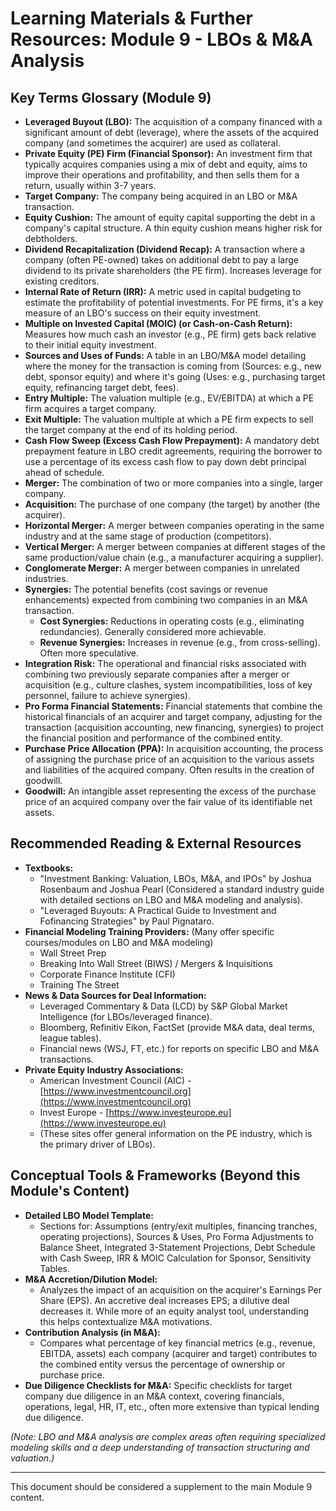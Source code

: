 # Learning Materials & Further Resources: Module 9 - LBOs & M&A Analysis

## Key Terms Glossary (Module 9)

*   **Leveraged Buyout (LBO):** The acquisition of a company financed with a significant amount of debt (leverage), where the assets of the acquired company (and sometimes the acquirer) are used as collateral.
*   **Private Equity (PE) Firm (Financial Sponsor):** An investment firm that typically acquires companies using a mix of debt and equity, aims to improve their operations and profitability, and then sells them for a return, usually within 3-7 years.
*   **Target Company:** The company being acquired in an LBO or M&A transaction.
*   **Equity Cushion:** The amount of equity capital supporting the debt in a company's capital structure. A thin equity cushion means higher risk for debtholders.
*   **Dividend Recapitalization (Dividend Recap):** A transaction where a company (often PE-owned) takes on additional debt to pay a large dividend to its private shareholders (the PE firm). Increases leverage for existing creditors.
*   **Internal Rate of Return (IRR):** A metric used in capital budgeting to estimate the profitability of potential investments. For PE firms, it's a key measure of an LBO's success on their equity investment.
*   **Multiple on Invested Capital (MOIC) (or Cash-on-Cash Return):** Measures how much cash an investor (e.g., PE firm) gets back relative to their initial equity investment.
*   **Sources and Uses of Funds:** A table in an LBO/M&A model detailing where the money for the transaction is coming from (Sources: e.g., new debt, sponsor equity) and where it's going (Uses: e.g., purchasing target equity, refinancing target debt, fees).
*   **Entry Multiple:** The valuation multiple (e.g., EV/EBITDA) at which a PE firm acquires a target company.
*   **Exit Multiple:** The valuation multiple at which a PE firm expects to sell the target company at the end of its holding period.
*   **Cash Flow Sweep (Excess Cash Flow Prepayment):** A mandatory debt prepayment feature in LBO credit agreements, requiring the borrower to use a percentage of its excess cash flow to pay down debt principal ahead of schedule.
*   **Merger:** The combination of two or more companies into a single, larger company.
*   **Acquisition:** The purchase of one company (the target) by another (the acquirer).
*   **Horizontal Merger:** A merger between companies operating in the same industry and at the same stage of production (competitors).
*   **Vertical Merger:** A merger between companies at different stages of the same production/value chain (e.g., a manufacturer acquiring a supplier).
*   **Conglomerate Merger:** A merger between companies in unrelated industries.
*   **Synergies:** The potential benefits (cost savings or revenue enhancements) expected from combining two companies in an M&A transaction.
    *   **Cost Synergies:** Reductions in operating costs (e.g., eliminating redundancies). Generally considered more achievable.
    *   **Revenue Synergies:** Increases in revenue (e.g., from cross-selling). Often more speculative.
*   **Integration Risk:** The operational and financial risks associated with combining two previously separate companies after a merger or acquisition (e.g., culture clashes, system incompatibilities, loss of key personnel, failure to achieve synergies).
*   **Pro Forma Financial Statements:** Financial statements that combine the historical financials of an acquirer and target company, adjusting for the transaction (acquisition accounting, new financing, synergies) to project the financial position and performance of the combined entity.
*   **Purchase Price Allocation (PPA):** In acquisition accounting, the process of assigning the purchase price of an acquisition to the various assets and liabilities of the acquired company. Often results in the creation of goodwill.
*   **Goodwill:** An intangible asset representing the excess of the purchase price of an acquired company over the fair value of its identifiable net assets.

## Recommended Reading & External Resources

*   **Textbooks:**
    *   "Investment Banking: Valuation, LBOs, M&A, and IPOs" by Joshua Rosenbaum and Joshua Pearl (Considered a standard industry guide with detailed sections on LBO and M&A modeling and analysis).
    *   "Leveraged Buyouts: A Practical Guide to Investment and Fofinancing Strategies" by Paul Pignataro.
*   **Financial Modeling Training Providers:** (Many offer specific courses/modules on LBO and M&A modeling)
    *   Wall Street Prep
    *   Breaking Into Wall Street (BIWS) / Mergers & Inquisitions
    *   Corporate Finance Institute (CFI)
    *   Training The Street
*   **News & Data Sources for Deal Information:**
    *   Leveraged Commentary & Data (LCD) by S&P Global Market Intelligence (for LBOs/leveraged finance).
    *   Bloomberg, Refinitiv Eikon, FactSet (provide M&A data, deal terms, league tables).
    *   Financial news (WSJ, FT, etc.) for reports on specific LBO and M&A transactions.
*   **Private Equity Industry Associations:**
    *   American Investment Council (AIC) - [https://www.investmentcouncil.org](https://www.investmentcouncil.org)
    *   Invest Europe - [https://www.investeurope.eu](https://www.investeurope.eu)
    *   (These sites offer general information on the PE industry, which is the primary driver of LBOs).

## Conceptual Tools & Frameworks (Beyond this Module's Content)

*   **Detailed LBO Model Template:**
    *   Sections for: Assumptions (entry/exit multiples, financing tranches, operating projections), Sources & Uses, Pro Forma Adjustments to Balance Sheet, Integrated 3-Statement Projections, Debt Schedule with Cash Sweep, IRR & MOIC Calculation for Sponsor, Sensitivity Tables.
*   **M&A Accretion/Dilution Model:**
    *   Analyzes the impact of an acquisition on the acquirer's Earnings Per Share (EPS). An accretive deal increases EPS; a dilutive deal decreases it. While more of an equity analyst tool, understanding this helps contextualize M&A motivations.
*   **Contribution Analysis (in M&A):**
    *   Compares what percentage of key financial metrics (e.g., revenue, EBITDA, assets) each company (acquirer and target) contributes to the combined entity versus the percentage of ownership or purchase price.
*   **Due Diligence Checklists for M&A:** Specific checklists for target company due diligence in an M&A context, covering financials, operations, legal, HR, IT, etc., often more extensive than typical lending due diligence.

*(Note: LBO and M&A analysis are complex areas often requiring specialized modeling skills and a deep understanding of transaction structuring and valuation.)*

---
This document should be considered a supplement to the main Module 9 content.
